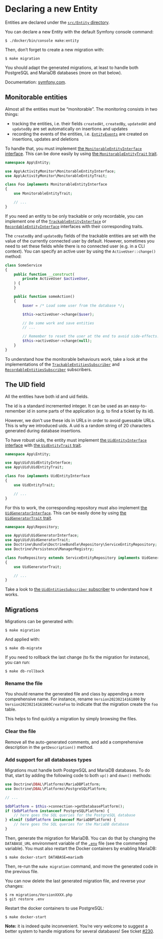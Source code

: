 # Declaring a new Entity

Entities are declared under the [`src/Entity` directory](/src/Entity).

You can declare a new Entity with the default Symfony console command:

```console
$ ./docker/bin/console make:entity
```

Then, don’t forget to create a new migration with:

```console
$ make migration
```

You should adapt the generated migrations, at least to handle both PostgreSQL and MariaDB databases (more on that below).

Documentation: [symfony.com](https://symfony.com/doc/current/doctrine.html).

## Monitorable entities

Almost all the entities must be “monitorable”.
The monitoring consists in two things:

- tracking the entities, i.e. their fields `createdAt`, `createdBy`, `updatedAt` and `updatedBy` are set automatically on insertions and updates
- recording the events of the entities, i.e. [`EntityEvents`](/src/Entity/EntityEvent.php) are created on insertions, updates and deletions

To handle that, you must implement [the `MonitorableEntityInterface` interface](/src/ActivityMonitor/MonitorableEntityInterface.php).
This can be done easily by using [the `MonitorableEntityTrait` trait](/src/ActivityMonitor/MonitorableEntityTrait.php).

```php
namespace App\Entity;

use App\ActivityMonitor\MonitorableEntityInterface;
use App\ActivityMonitor\MonitorableEntityTrait;

class Foo implements MonitorableEntityInterface
{
    use MonitorableEntityTrait;

    // ...
}
```

If you need an entity to be only trackable or only recordable, you can implement one of the [`TrackableEntityInterface`](/src/ActivityMonitor/TrackableEntityInterface.php) or [`RecordableEntityInterface`](/src/ActivityMonitor/RecordableEntityInterface.php) interfaces with their corresponding traits.

The `createdBy` and `updatedBy` fields of the trackable entities are set with the value of the currently connected user by default.
However, sometimes you need to set these fields while there is no connected user (e.g. in a CLI context).
You can specify an active user by using the `ActiveUser::change()` method:

```php
class SomeService
{
    public function __construct(
        private ActiveUser $activeUser,
    ) {
    }

    public function someAction()
    {
        $user = /* Load some user from the database */;

        $this->activeUser->change($user);

        // Do some work and save entities
        // ...

        // Remember to reset the user at the end to avoid side-effects.
        $this->activeUser->change(null);
    }
}
```

To understand how the monitorable behaviours work, take a look at the implementations of the [`TrackableEntitiesSubscriber`](/src/ActivityMonitor/TrackableEntitiesSubscriber.php) and [`RecordableEntitiesSubscriber`](/src/ActivityMonitor/RecordableEntitiesSubscriber.php) subscribers.

## The UID field

All the entities have both id and uid fields.

The id is a standard incremented integer.
It can be used as an easy-to-remember id in some parts of the application (e.g. to find a ticket by its id).

However, we don't use these ids in URLs in order to avoid guessable URLs.
This is why we introduced uids.
A uid is a random string of 20 characters generated during database insertions.

To have robust uids, the entity must implement [the `UidEntityInterface` interface](/src/Uid/UidEntityInterface.php) with [the `UidEntityTrait` trait](/src/Uid/UidEntityTrait.php).

```php
namespace App\Entity;

use App\Uid\UidEntityInterface;
use App\Uid\UidEntityTrait;

class Foo implements UidEntityInterface
{
    use UidEntityTrait;

    // ...
}
```

For this to work, the corresponding repository must also implement [the `UidGeneratorInterface`](/src/Uid/UidGeneratorInterface.php).
This can be easily done by using [the `UidGeneratorTrait` trait](/src/Uid/UidGeneratorTrait.php).

```php
namespace App\Repository;

use App\Uid\UidGeneratorInterface;
use App\Uid\UidGeneratorTrait;
use Doctrine\Bundle\DoctrineBundle\Repository\ServiceEntityRepository;
use Doctrine\Persistence\ManagerRegistry;

class FooRepository extends ServiceEntityRepository implements UidGeneratorInterface
{
    use UidGeneratorTrait;

    // ...
}
```

Take a look to [the `UidEntitiesSubscriber` subscriber](/src/Uid/UidEntitiesSubscriber.php) to understand how it works.

## Migrations

Migrations can be generated with:

```console
$ make migration
```

And applied with:

```console
$ make db-migrate
```

If you need to rollback the last change (to fix the migration for instance), you can run:

```console
$ make db-rollback
```

### Rename the file

You should rename the generated file and class by appending a more comprehensive name.
For instance, rename `Version20230214161800` by `Version20230214161800CreateFoo` to indicate that the migration create the `foo` table.

This helps to find quickly a migration by simply browsing the files.

### Clear the file

Remove all the auto-generated comments, and add a comprehensive description in the `getDescription()` method.

### Add support for all databases types

Migrations must handle both PostgreSQL and MariaDB databases.
To do that, start by adding the following code to both `up()` and `down()` methods:

```php
use Doctrine\DBAL\Platforms\MariaDBPlatform;
use Doctrine\DBAL\Platforms\PostgreSQLPlatform;

// ...

$dbPlatform = $this->connection->getDatabasePlatform();
if ($dbPlatform instanceof PostgreSQLPlatform) {
    // here goes the SQL queries for the PostgreSQL database
} elseif ($dbPlatform instanceof MariaDBPlatform) {
    // here goes the SQL queries for the MariaDB database
}
```

Then, generate the migration for MariaDB.
You can do that by changing the `DATABASE_URL` environment variable of the [`.env`](/.env) file (see the commented variable).
You must also restart the Docker containers by enabling MariaDB:

```console
$ make docker-start DATABASE=mariadb
```

Then, re-run the `make migration` command, and move the generated code in the previous file.

You can now delete the last generated migration file, and reverse your changes:

```console
$ rm migrations/VersionXXXX.php
$ git restore .env
```

Restart the docker containers to use PostgreSQL:

```console
$ make docker-start
```

**Note:** it is indeed quite inconvenient.
You’re very welcome to suggest a better system to handle migrations for several databases!
See ticket [#230](https://github.com/Probesys/bileto/issues/230).
